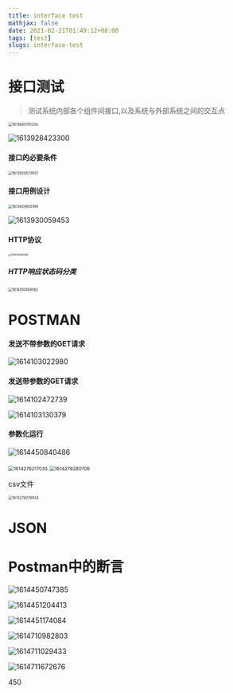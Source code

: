 ```yaml
---
title: interface test
mathjax: false
date: 2021-02-21T01:49:12+08:00
tags: [test]
slugs: interface-test
---
```


# 接口测试

> 测试系统内部各个组件间接口,以及系统与外部系统之间的交互点

<img src="https://cdn.kayleh.top/gh/kayleh/cdn3/Interface-test/1613845781204.png" alt="1613845781204" style="zoom:50%;" />

![1613928423300](https://cdn.kayleh.top/gh/kayleh/cdn3/Interface-test/1613928423300.png)

#### 接口的必要条件

<img src="https://cdn.kayleh.top/gh/kayleh/cdn3/Interface-test/1613928573807.png" alt="1613928573807" style="zoom:50%;" />

#### 接口用例设计

<img src="https://cdn.kayleh.top/gh/kayleh/cdn3/Interface-test/1613929905199.png" alt="1613929905199" style="zoom:50%;" />

![1613930059453](https://cdn.kayleh.top/gh/kayleh/cdn3/Interface-test/1613930059453.png)

#### HTTP协议

<img src="https://cdn.kayleh.top/gh/kayleh/cdn3/Interface-test/1614016580698.png" alt="1614016580698" style="zoom: 33%;" />

##### HTTP响应状态码分类

<img src="https://cdn.kayleh.top/gh/kayleh/cdn3/Interface-test/1614100489562.png" alt="1614100489562" style="zoom:50%;" />

# POSTMAN

#### 发送不带参数的GET请求

![1614103022980](https://cdn.kayleh.top/gh/kayleh/cdn3/Interface-test/1614103022980.png)

#### 发送带参数的GET请求

![1614102472739](https://cdn.kayleh.top/gh/kayleh/cdn3/Interface-test/1614102472739.png)

![1614103130379](https://cdn.kayleh.top/gh/kayleh/cdn3/Interface-test/1614103130379.png)

#### 参数化运行

![1614450840486](https://cdn.kayleh.top/gh/kayleh/cdn3/Interface-test/1614450840486.png)

<img src="https://cdn.kayleh.top/gh/kayleh/cdn3/Interface-test/1614276217035.png" alt="1614276217035" style="zoom: 67%;" />

<img src="https://cdn.kayleh.top/gh/kayleh/cdn3/Interface-test/1614276280706.png" alt="1614276280706" style="zoom:67%;" />

csv文件

<img src="https://cdn.kayleh.top/gh/kayleh/cdn3/Interface-test/1614276076934.png" alt="1614276076934" style="zoom: 50%;" />

# JSON

# Postman中的断言

![1614450747385](https://cdn.kayleh.top/gh/kayleh/cdn3/Interface-test/1614450747385.png)



![1614451204413](https://cdn.kayleh.top/gh/kayleh/cdn3/Interface-test/1614451204413.png)

![1614451174084](https://cdn.kayleh.top/gh/kayleh/cdn3/Interface-test/1614451174084.png)

![1614710982803](https://cdn.kayleh.top/gh/kayleh/cdn3/Interface-test/1614710982803.png)

![1614711029433](https://cdn.kayleh.top/gh/kayleh/cdn3/Interface-test/1614711029433.png)

![1614711672676](https://cdn.kayleh.top/gh/kayleh/cdn3/Interface-test/1614711672676.png)

450
